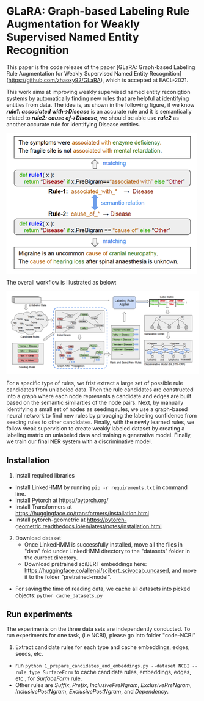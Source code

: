 # GLaRA: Graph-based Labeling Rule Augmentation for Weakly Supervised Named Entity Recognition

This paper is the code release of the paper [GLaRA: Graph-based Labeling Rule Augmentation for Weakly Supervised Named Entity Recognition] (https://github.com/zhaoxy92/GLaRA), which is accepted at EACL-2021.

This work aims at improving weakly supervised named entity reconigtion systems by automatically finding new rules that are helpful at identifying entities from data. The idea is, as shown in the following figure, if we know ***rule1: associated with->Disease*** is an accurate rule and it is semantically related to ***rule2: cause of->Disease***, we should be able use ***rule2*** as another accurate rule for identifying Disease entities.


<img align="center" src="./images/rule-example.png" width="500" />


The overall workflow is illustrated as below:

<img align="center" src="./images/glara-architecture.png" width="1000" />

For a specific type of rules, we frist extract a large set of possible rule candidates from unlabeled data. Then the rule candidates are constructed into a graph where each node represents a candidate and edges are built based on the semantic similarties of the node pairs. Next, by manually identifying a small set of nodes as seeding rules, we use a graph-based neural network to find new rules by propaging the labeling confidence from seeding rules to other candidates. Finally, with the newly learned rules, we follow weak supervision to create weakly labeled dataset by creating a labeling matrix on unlabeled data and training a generative model. Finally, we train our final NER system with a discriminative model.


## Installation

1. Install required libraries
  - Install LinkedHMM by running `pip -r requirements.txt` in command line.
  - Install Pytorch at https://pytorch.org/
  - Install Transformers at https://huggingface.co/transformers/installation.html
  - Install pytorch-geometric at https://pytorch-geometric.readthedocs.io/en/latest/notes/installation.html

2. Download dataset
    - Once LinkedHMM is successfully installed, move all the files in "data" fold under LinkedHMM directory to the "datasets" folder in the currect directory.
    - Download pretrained sciBERT embeddings here: https://huggingface.co/allenai/scibert_scivocab_uncased, and move it to the folder "pretrained-model".
  - For saving the time of reading data, we cache all datasets into picked objects: `python cache_datasets.py` 

## Run experiments
The experiments on the three data sets are independently conducted. To run experiments for one task, (i.e NCBI), please go into folder "code-NCBI"

1. Extract candidate rules for each type and cache embeddings, edges, seeds, etc.
  - run `python 1_prepare_candidates_and_embeddings.py --dataset NCBI --rule_type SurfaceForm` to cache candidate rules, embeddings, edges, etc., for *SurfaceForm* rule.
  - Other rules are *Suffix*, *Prefix*, *InclusivePreNgram*, *ExclusivePreNgram*, *InclusivePostNgram*, *ExclusivePostNgram*, and *Dependency*.
